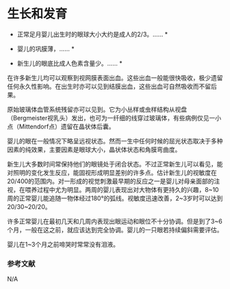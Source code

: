 # 生长和发育

* 正常足月婴儿出生时的眼球大小大约是成人的2/3。…… *

* 婴儿的巩膜薄，…… *

* 新生儿的眼底比成人色素含量少。…… *

在许多新生儿均可以观察到视网膜表面出血。这些出血一般能很快吸收，极少遗留任何永久性影响。在出生时亦可以见到结膜出血，这些出血可自然吸收而不留后果。

原始玻璃体血管系统残留亦可以见到。它为小丛样或虫样结构从视盘（Bergmeister视乳头）发出，也可为一纤细的线穿过玻璃体，有些病例仅见一小点（Mittendorf点）遗留在晶状体后囊。

婴儿的眼在一般情况下略呈远视状态。然而一生中任何时候的屈光状态取决于多种因素的纯效果，主要因素是眼球大小，晶状体状态和角膜弯曲度。

新生儿大多数时间常保持他们的眼镜处于闭合状态。不过正常新生儿可以看见，能对照明的变化发生反应，能固视形成明显差别的许多点。估计新生儿的视敏度在20/400的范围内。对一形成的视觉刺激最早期的反应之一是婴儿对母亲面部的注视，在喂养过程中尤为明显。两周的婴儿表现出对大物体有更持久的兴趣，8~10周的正常婴儿能追随一物体经过180°的弧线。视敏度迅速改善，2~3岁时可以达到20/30~20/20。

许多正常婴儿在最初几天和几周内表现出眼运动和眼位不十分协调。但是到了3~6个月，一般在这之前，就应该达到完全协调。婴儿的一只眼若持续偏斜需要评估。

婴儿在1~3个月之前啼哭时常常没有泪液。

### 参考文献

N/A